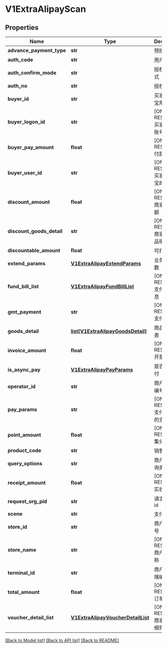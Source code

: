 # V1ExtraAlipayScan

## Properties
Name | Type | Description | Notes
------------ | ------------- | ------------- | -------------
**advance_payment_type** | **str** | 预授权类型 | [optional] 
**auth_code** | **str** | 用户的条码 | [optional] 
**auth_confirm_mode** | **str** | 授权确认方式 | [optional] 
**auth_no** | **str** | 授权号 | [optional] 
**buyer_id** | **str** | 买家的支付宝用户id | [optional] 
**buyer_logon_id** | **str** | [ONLY IN RESPONSE] 买家支付宝账号 | [optional] 
**buyer_pay_amount** | **float** | [ONLY IN RESPONSE] 付款金额 | [optional] 
**buyer_user_id** | **str** | [ONLY IN RESPONSE] 买家在支付宝的用户id | [optional] 
**discount_amount** | **float** | [ONLY IN RESPONSE] 商家优惠金额 | [optional] 
**discount_goods_detail** | **str** | [ONLY IN RESPONSE] 商家优惠商品明细 | [optional] 
**discountable_amount** | **float** | 可打折金额 | [optional] 
**extend_params** | [**V1ExtraAlipayExtendParams**](V1ExtraAlipayExtendParams.md) | 业务扩展参数 | [optional] 
**fund_bill_list** | [**V1ExtraAlipayFundBillList**](V1ExtraAlipayFundBillList.md) | [ONLY IN RESPONSE] 支付金额信息 | [optional] 
**gmt_payment** | **str** | [ONLY IN RESPONSE] 支付时间 | [optional] 
**goods_detail** | [**list[V1ExtraAlipayGoodsDetail]**](V1ExtraAlipayGoodsDetail.md) | 商品明细列表 | [optional] 
**invoice_amount** | **float** | [ONLY IN RESPONSE] 开票金额 | [optional] 
**is_async_pay** | [**V1ExtraAlipayPayParams**](V1ExtraAlipayPayParams.md) | 是否异步支付 | [optional] 
**operator_id** | **str** | 商户操作员编号 | [optional] 
**pay_params** | **str** | [ONLY IN RESPONSE] 支付宝返回的支付参数 | [optional] 
**point_amount** | **float** | [ONLY IN RESPONSE] 集分宝金额 | [optional] 
**product_code** | **str** | 销售产品码 | [optional] 
**query_options** | **str** | 商户授权查询类型 | [optional] 
**receipt_amount** | **float** | [ONLY IN RESPONSE] 实收金额 | [optional] 
**request_org_pid** | **str** | 请求方机构id | [optional] 
**scene** | **str** | 支付场景 | [optional] 
**store_id** | **str** | 商户门店编号 | [optional] 
**store_name** | **str** | [ONLY IN RESPONSE] 商户门店名称 | [optional] 
**terminal_id** | **str** | 商户机具终端编号 | [optional] 
**total_amount** | **float** | [ONLY IN RESPONSE] 订单金额 | [optional] 
**voucher_detail_list** | [**V1ExtraAlipayVoucherDetailList**](V1ExtraAlipayVoucherDetailList.md) | [ONLY IN RESPONSE] 商家优惠明细列表 | [optional] 

[[Back to Model list]](../README.md#documentation-for-models) [[Back to API list]](../README.md#documentation-for-api-endpoints) [[Back to README]](../README.md)



